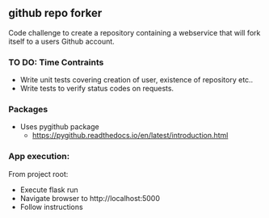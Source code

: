 ## github repo forker ##
Code challenge to create a repository containing a webservice 
that will fork itself to a users Github account.

### TO DO: Time Contraints ###
+ Write unit tests covering creation of user, existence of repository etc..
+ Write tests to verify status codes on requests.

### Packages ###
+ Uses pygithub package
  + https://pygithub.readthedocs.io/en/latest/introduction.html

### App execution: ###
From project root:
+ Execute flask run
+ Navigate browser to http://localhost:5000
+ Follow instructions
